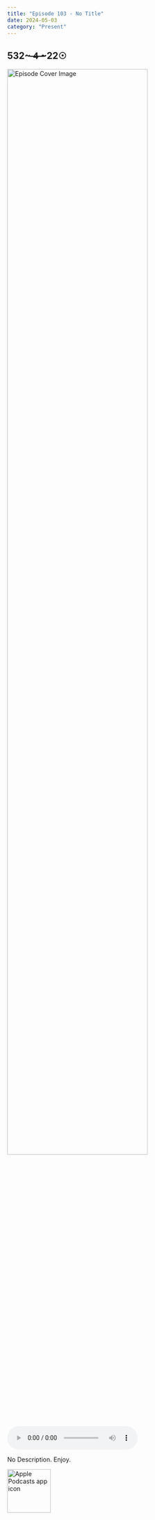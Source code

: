 ```yaml
---
title: "Episode 103 - No Title"
date: 2024-05-03
category: "Present"
---
```

## 532~ ̶4̶ ̶~22☉
<img src="https://artwork.captivate.fm/6b7a7527-b6e6-4512-b660-fcc0b7e877a7/-opX7tpLAXRuMDvjmGlF_C_Y.jpg" alt="Episode Cover Image" width=80%/>
<audio controls>
  <source src="https://podcasts.captivate.fm/media/8912e63f-7693-4db5-8593-622d573cdbe9/Episode-103.mp3" type="audio/mpeg">
  Your browser does not support the audio element.
</audio>

<p>No Description. Enjoy.</p>

<a href="https://podcasts.apple.com/us/podcast/living-room-music/id1608791560?tscg=30200&itsct=podcast_box_appicon&ls=1&mttnsubad=1608791560" style="display: inline-block;"><img src="https://toolbox.marketingtools.apple.com/api/v2/badges/app-icon-podcasts/standard/en-us" alt="Apple Podcasts app icon" style="width: 100px; height: 100px; vertical-align: middle; object-fit: contain;" /></a>
    